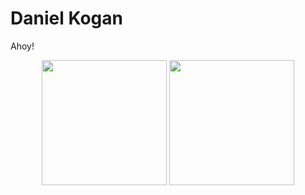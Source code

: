 # Daniel Kogan

Ahoy!


<div align="center" class="float">
	<img height="200" src="https://github-readme-stats.vercel.app/api?username=daminals&count_private=true&show_icons=true">
	<img height="200" src="https://github-readme-stats.vercel.app/api/top-langs/?username=daminals&langs_count=6)">
</div>
